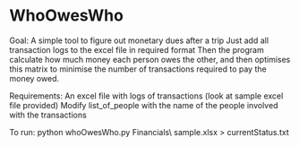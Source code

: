 # WhoOwesWho

Goal:
A simple tool to figure out monetary dues after a trip
Just add all transaction logs to the excel file in required format
Then the program calculate how much money each person owes the other, and then optimises this matrix to minimise the number of transactions required to pay the money owed. 


Requirements: 
An excel file with logs of transactions (look at sample excel file provided)
Modify list_of_people with the name of the people involved with the transactions

To run:
python whoOwesWho.py Financials\ sample.xlsx > currentStatus.txt 


